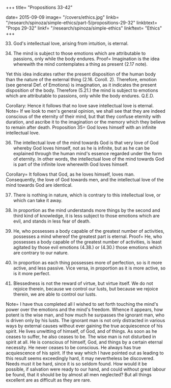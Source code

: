 
+++
title=  "Propositions 33-42"

date=  2015-09-09
image=  "/covers/ethics.jpg"
linkb=  "/research/spinoza/simple-ethics/part-5/propositions-29-32"
linkbtext=  "Props 29-32"
linkf=  "/research/spinoza/simple-ethics"
linkftext=  "Ethics"
+++


33. God's intellectual love, arising from intuition, is eternal. 

34. The mind is subject to those emotions which are attributable to passions, only while the body endures. Proof=  Imagination is the idea wherewith the mind contemplates a thing as present (2.17 note).

Yet this idea indicates rather the present disposition of the human body than the nature of the external thing (2.16. Coroll. 2).
Therefore, emotion (see general Def. of Emotions) is imagination, as it indicates the present disposition of the body.
Therefore (5.21.) the mind is subject to emotions which are attributable to passions, only while the body endures. Q.E.D.


Corollary: Hence it follows that no love save intellectual love is eternal. Note=  If we look to men's general opinion, we shall see that they are indeed conscious of the eternity of their mind, but that they confuse eternity with duration, and ascribe it to the imagination or the memory which they believe to remain after death. Proposition 35=  God loves himself with an infinite intellectual love. 

36. The intellectual love of the mind towards God is that very love of God whereby God loves himself, not as he is infinite, but as he can be explained through the human mind's essence regarded under the form of eternity.
In other words, the intellectual love of the mind towards God is part of the infinite love wherewith God loves himself.


Corollary=  It follows that God, as he loves himself, loves man.
Consequently, the love of God towards men, and the intellectual love of the mind towards God are identical.


37. There is nothing in nature, which is contrary to this intellectual love, or which can take it away. 


38. In proportion as the mind understands more things by the second and third kind of knowledge, it is less subject to those emotions which are evil, and stands in less fear of death. 


39. He, who possesses a body capable of the greatest number of activities, possesses a mind whereof the greatest part is eternal. Proof=  He, who possesses a body capable of the greatest number of activities, is least agitated by those evil emotions (4.38.) or (4.30.) those emotions which are contrary to our nature.


40. In proportion as each thing possesses more of perfection, so is it more active, and less passive.
Vice versa, in proportion as it is more active, so is it more perfect.

42. Blessedness is not the reward of virtue, but virtue itself. We do not rejoice therein, because we control our lusts, but because we rejoice therein, we are able to control our lusts. 

Note=  I have thus completed all I wished to set forth touching the mind's power over the emotions and the mind's freedom.
Whence it appears, how potent is the wise man, and how much he surpasses the ignorant man, who is driven only by his lusts.
The ignorant man is not only distracted in various ways by external causes without ever gaining the true acquiescence of his spirit.
He lives unwitting of himself, of God, and of things.
As soon as he ceases to suffer, he also ceases to be.
The wise man is not disturbed in spirit at all.
He is conscious of himself, God, and things by a certain eternal necessity.
He never ceases to be conscious.
He always has true acquiescence of his spirit.
If the way which I have pointed out as leading to this result seems exceedingly hard, it may nevertheless be discovered.
Needs must it be hard, since it is so seldom found.
How would it be possible, if salvation were ready to our hand, and could without great labour be found, that it should be by almost all men neglected?
But all things excellent are as difficult as they are rare.
